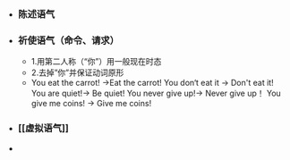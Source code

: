 - ### 陈述语气
- ### 祈使语气（命令、请求）
	- 1.用第二人称（“你”）用一般现在时态
	- 2.去掉”你”并保证动词原形
	- You eat the carrot! →Eat the carrot!
	  You don‘t eat it -> Don't eat it!
	  You are quiet!→ Be quiet!
	  You never give up!→ Never give up！
	  You give me coins! → Give me coins!
- ### [[虚拟语气]]
-
